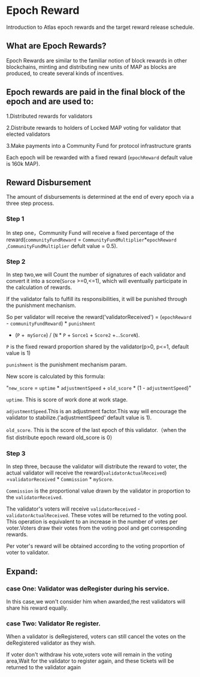 # Epoch Reward

Introduction to Atlas epoch rewards and the target reward release schedule.

## What are Epoch Rewards?

Epoch Rewards are similar to the familiar notion of block rewards in other blockchains, minting and distributing new
units of MAP as blocks are produced, to create several kinds of incentives.

## Epoch rewards are paid in the final block of the epoch and are used to:

1.Distributed rewards for validators

2.Distribute rewards to holders of Locked MAP voting for validator that elected validators

3.Make payments into a Community Fund for protocol infrastructure grants

Each epoch will be rewarded with a fixed reward (`epochReward` default value is 160k MAP).

## Reward Disbursement

The amount of disbursements is determined at the end of every epoch via a three step process.

### Step 1

In step one，Community Fund will receive a fixed percentage of the reward(`communityFundReward`
= `CommunityFundMultiplier`*`epochReward` ,`CommunityFundMultiplier` defult value = 0.5).

### Step 2

In step two,we will Count the number of signatures of each validator and convert it into a score(`Sorce` >=0,<=1), which
will eventually participate in the calculation of rewards.

If the validator fails to fulfill its responsibilities, it will be punished through the punishment mechanism.

So per validator will receive the reward('validatorReceived') = (`epochReward` - `communityFundReward`)  * `punishment`
* (`P` +` mySorce`) / (`N` * `P` + `Sorce1` + `Score2` +...`ScoreN`).

`P` is the fixed reward proportion shared by the validator(p>0, p<=1, default value is 1)

`punishment` is the punishment mechanism param.

New score is calculated by this formula:

"`new_score` = `uptime`  * `adjustmentSpeed` + `old_score` * (1 - `adjustmentSpeed`)"

`uptime`. This is score of work done at work stage.

`adjustmentSpeed`.This is an adjustment factor.This way will encourage the validator to stabilize.('adjustmentSpeed'
default value is 1).

`old_score`. This is the score of the last epoch of this validator.（when the fist distribute epoch reward old_score is
0）

### Step 3

In step three, because the validator will distribute the reward to voter, the actual validator will receive the
reward(`validatorActualReceived`) =`validatorReceived` * `Commission` * `myScore`.

`Commission` is the proportional value drawn by the validator in proportion to the `validatorReceived`.

The validator's voters will receive `validatorReceived` - `validatorActualReceived`. These votes will be returned to the
voting pool. This operation is equivalent to an increase in the number of votes per voter.Voters draw their votes from
the voting pool and get corresponding rewards.

Per voter's reward will be obtained according to the voting proportion of voter to validator.

## Expand:

### case One: Validator was deRegister during his service.

In this case,we won't consider him when awarded,the rest validators will share his reward equally.

### case Two: Validator Re register.

When a validator is deRegistered, voters can still cancel the votes on the deRegistered validator as they wish.

If voter don't withdraw his vote,voters vote will remain in the voting area,Wait for the validator to register again,
and these tickets will be returned to the validator again